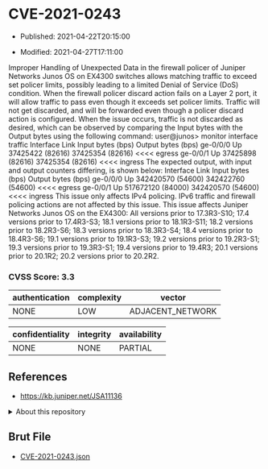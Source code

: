 # CVE-2021-0243

- Published: 2021-04-22T20:15:00

- Modified: 2021-04-27T17:11:00

Improper Handling of Unexpected Data in the firewall policer of Juniper Networks Junos OS on EX4300 switches allows matching traffic to exceed set policer limits, possibly leading to a limited Denial of Service (DoS) condition. When the firewall policer discard action fails on a Layer 2 port, it will allow traffic to pass even though it exceeds set policer limits. Traffic will not get discarded, and will be forwarded even though a policer discard action is configured. When the issue occurs, traffic is not discarded as desired, which can be observed by comparing the Input bytes with the Output bytes using the following command: user@junos> monitor interface traffic Interface Link Input bytes (bps) Output bytes (bps) ge-0/0/0 Up 37425422 (82616) 37425354 (82616) <<<< egress ge-0/0/1 Up 37425898 (82616) 37425354 (82616) <<<< ingress The expected output, with input and output counters differing, is shown below: Interface Link Input bytes (bps) Output bytes (bps) ge-0/0/0 Up 342420570 (54600) 342422760 (54600) <<<< egress ge-0/0/1 Up 517672120 (84000) 342420570 (54600) <<<< ingress This issue only affects IPv4 policing. IPv6 traffic and firewall policing actions are not affected by this issue. This issue affects Juniper Networks Junos OS on the EX4300: All versions prior to 17.3R3-S10; 17.4 versions prior to 17.4R3-S3; 18.1 versions prior to 18.1R3-S11; 18.2 versions prior to 18.2R3-S6; 18.3 versions prior to 18.3R3-S4; 18.4 versions prior to 18.4R3-S6; 19.1 versions prior to 19.1R3-S3; 19.2 versions prior to 19.2R3-S1; 19.3 versions prior to 19.3R3-S1; 19.4 versions prior to 19.4R3; 20.1 versions prior to 20.1R2; 20.2 versions prior to 20.2R2.

### CVSS Score: **3.3**

| authentication | complexity | vector |
| --- | --- | --- |
| NONE | LOW | ADJACENT_NETWORK |

| confidentiality | integrity | availability |
| --- | --- | --- |
| NONE | NONE | PARTIAL |

## References

* https://kb.juniper.net/JSA11136

<details>
<summary>About this repository</summary> 

  This repository is part of the project [Live Hack CVE](https://github.com/Live-Hack-CVE). Main website can be found [www.live-hack.org](https://www.live-hack.org) 
  
  Made by [Sn0wAlice](https://github.com/Sn0wAlice) for the people that care about security and need to have a feed of the latest CVEs. Hope you enjoy it, don't forget to star the repo and follow me on [Twitter](https://twitter.com/Sn0wAlice) and [Github](https://github.com/Sn0wAlice). And that is my [personnal website](https://www.alice-snow.me/)

  - [Home Page](https://github.com/Live-Hack-CVE)
  - [Framework](https://github.com/Live-Hack-CVE/cve-framework)
  - [CVE database](https://github.com/Live-Hack-CVE/full_database)
  - [Changelog](https://github.com/Live-Hack-CVE/Changelog)
</details>

## Brut File

* [CVE-2021-0243.json](https://raw.githubusercontent.com/Live-Hack-CVE/full_database/main/cves/2021/CVE-2021-0243.json)

